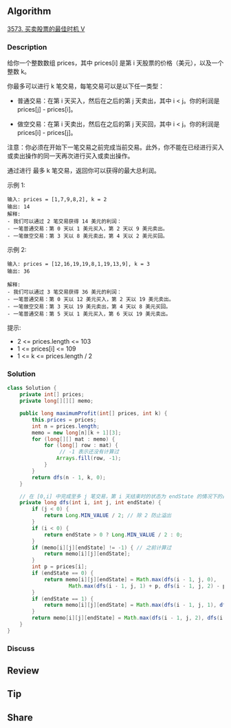 ## Algorithm

[3573. 买卖股票的最佳时机 V](https://leetcode.cn/problems/best-time-to-buy-and-sell-stock-v/description/)

### Description

给你一个整数数组 prices，其中 prices[i] 是第 i 天股票的价格（美元），以及一个整数 k。

你最多可以进行 k 笔交易，每笔交易可以是以下任一类型：

- 普通交易：在第 i 天买入，然后在之后的第 j 天卖出，其中 i < j。你的利润是 prices[j] - prices[i]。

- 做空交易：在第 i 天卖出，然后在之后的第 j 天买回，其中 i < j。你的利润是 prices[i] - prices[j]。

注意：你必须在开始下一笔交易之前完成当前交易。此外，你不能在已经进行买入或卖出操作的同一天再次进行买入或卖出操作。

通过进行 最多 k 笔交易，返回你可以获得的最大总利润。
 

示例 1:

```
输入: prices = [1,7,9,8,2], k = 2
输出: 14
解释:
- 我们可以通过 2 笔交易获得 14 美元的利润：
- 一笔普通交易：第 0 天以 1 美元买入，第 2 天以 9 美元卖出。
- 一笔做空交易：第 3 天以 8 美元卖出，第 4 天以 2 美元买回。
```

示例 2:

```
输入: prices = [12,16,19,19,8,1,19,13,9], k = 3
输出: 36

解释:
- 我们可以通过 3 笔交易获得 36 美元的利润：
- 一笔普通交易：第 0 天以 12 美元买入，第 2 天以 19 美元卖出。
- 一笔做空交易：第 3 天以 19 美元卖出，第 4 天以 8 美元买回。
- 一笔普通交易：第 5 天以 1 美元买入，第 6 天以 19 美元卖出。
```

提示:

- 2 <= prices.length <= 103
- 1 <= prices[i] <= 109
- 1 <= k <= prices.length / 2

### Solution

```java 
class Solution {
    private int[] prices;
    private long[][][] memo;

    public long maximumProfit(int[] prices, int k) {
        this.prices = prices;
        int n = prices.length;
        memo = new long[n][k + 1][3];
        for (long[][] mat : memo) {
            for (long[] row : mat) {
                 // -1 表示还没有计算过
                Arrays.fill(row, -1);
            }
        }
        return dfs(n - 1, k, 0);
    }

    // 在 [0,i] 中完成至多 j 笔交易，第 i 天结束时的状态为 endState 的情况下的最大收益
    private long dfs(int i, int j, int endState) {
        if (j < 0) {
            return Long.MIN_VALUE / 2; // 除 2 防止溢出
        }
        if (i < 0) {
            return endState > 0 ? Long.MIN_VALUE / 2 : 0;
        }
        if (memo[i][j][endState] != -1) { // 之前计算过
            return memo[i][j][endState];
        }
        int p = prices[i];
        if (endState == 0) {
            return memo[i][j][endState] = Math.max(dfs(i - 1, j, 0),
                    Math.max(dfs(i - 1, j, 1) + p, dfs(i - 1, j, 2) - p));
        }
        if (endState == 1) {
            return memo[i][j][endState] = Math.max(dfs(i - 1, j, 1), dfs(i - 1, j - 1, 0) - p);
        }
        return memo[i][j][endState] = Math.max(dfs(i - 1, j, 2), dfs(i - 1, j - 1, 0) + p);
    }
}
```

### Discuss

## Review


## Tip


## Share

